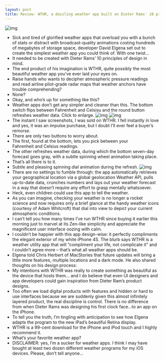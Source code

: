 ```yaml
---
layout: post
title: Review- WTHR, a dazzling weather app built on Dieter Rams' 10 principles of design
---
```

![img](http://media.idownloadblog.com/wp-content/uploads/2012/06/WTHR-for-iOS-teaser.jpg)
* Sick and tired of glorified weather apps that overload you with a bunch of stats or distract with broadcast-quality animations costing hundreds of megabytes of storage space, developer David Elgena set out to create the simplest weather app you could think of. With one twist…
* It needed to be created with Dieter Rams’ 10 principles of design in mind.
* The end product of his imagination is WTHR, quite possibly the most beautiful weather app you’ve ever laid your eyes on.
* Raise hands who wants to decipher atmospheric pressure readings and read airline pilot-grade radar maps that weather anchors have trouble comprehending?
* None?
* Okay, and who’s up for something like this?
* Weather apps don’t get any simpler and cleaner than this. The bottom switch flips between Fahrenheit and Celsisu and the round button refreshes weather data. Click to enlarge.
![img](http://media.idownloadblog.com/wp-content/uploads/2012/06/WTHR-for-iOS-iPhone-screenshot-003.jpg)
![img](http://media.idownloadblog.com/wp-content/uploads/2012/06/WTHR-for-iOS-iPhone-screenshot-002.jpg)
* The instant I saw screenshots, I was sold on WTHR. I fell instantly in love and yes, it was an impulse purchase, but I doubt I’ll ever feel a buyer’s remorse.
* There are only two buttons to worry about.
* The first, found at the bottom, lets you pick between your Fahrenheit and Celsius readings.
* The other refreshes weather data, during which the bottom seven-day forecast goes gray, with a subtle spinning wheel animation taking place.
* That’s all there is to it.
* Subtle and pleasing spinning dial animation during the refresh.
![img](http://media.idownloadblog.com/wp-content/uploads/2012/06/WTHR-for-iOS-iPhone-screenshot-001.jpg)
* There are no settings to fumble through: the app automatically retrieves your geographical location via a global geolocation Weather API, pulls up-to-date data, crunches numbers and lays out your weather forecast in a way that doesn’t require any effort to grasp mentally whatsoever.
* Heck, even children could use this app to tell the weather.
* As you can imagine, checking your weather is no longer a rocket science and now requires only a brief glance at the handy weather icons (courtesy of Adam Whitcroft) that dial into view to depict your current atmospheric conditions.
* I can’t tell you how many times I’ve run WTHR since buying it earlier this morning just to marvel at its Zen-like simplicity and appreciate the magnificent user interface oozing with calm.
* I couldn’t be happier with this app design-wise: it perfectly compliments the elegant exterior of my white iPhone 4S. The blurb says WTHR is a weather utility app that will “compliment your life, not complicate it” and I couldn’t agree more – that’s what all weather apps should be.
* Elgena told Chris Herbert of MacStories that future updates will bring a little more features, multiple locations and a dark mode. He also shared thoughts on his design process:
* My intentions with WTHR was really to create something as beautiful as the device that hosts them… and I do believe that even UI designers and app developers could gain inspiration from Dieter Ram’s product designs.
* Too often we load digital products with features and hidden or hard to use interfaces because we are suddenly given this almost infinitely layered product, the real discipline is control. There is no difference from when Dieter Rams was designing his first clock face…to an app on the iPhone.
* To tell you the truth, I’m tingling with anticipation to see how Elgena adapts the program to the new iPad’s beautiful Retina display.
* WTHR is a 99-cent download for the iPhone and iPod touch and I highly recommend it.
* What’s your favorite weather app?
* DISCLAIMER: yes, I’m a sucker for weather apps. I think I may have bought at least two dozen different weather programs for my iOS devices. Please, don’t tell anyone…

